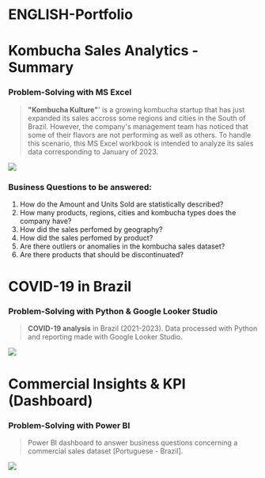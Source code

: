 # ENGLISH-Portfolio

# **Kombucha Sales Analytics - Summary**
### Problem-Solving with MS Excel

> **"Kombucha Kulture"**' is a growing kombucha startup that has just expanded its sales accross some regions and cities in the South of Brazil. However, the company's management team has noticed that some of their flavors are not performing as well as others. To handle this scenario, this MS Excel workbook is intended to analyze its sales data corresponding to January of 2023. 

<p aling="center">
 <img src="https://github.com/OviedoVR/ENGLISH-Portfolio/blob/main/images/Statistics-and-EDA.png"/>
  </p>

### **Business Questions to be answered:**
							
1. How do the Amount and Units Sold are statistically described?							
2. How many products, regions, cities and kombucha types does the company have?							
3. How did the sales perfomed by geography?							
4. How did the sales perfomed by product?							
5. Are there outliers or anomalies in the kombucha sales dataset?							
6. Are there products that should be discontinuated?				

# **COVID-19 in Brazil**
### Problem-Solving with Python & Google Looker Studio

> **COVID-19 analysis** in Brazil (2021-2023). Data processed with Python and reporting made with Google Looker Studio. 

<p aling="center">
 <img src="https://github.com/OviedoVR/ENGLISH-Portfolio/blob/main/images/COVID19-GLS.png"/>
  </p>

# **Commercial Insights & KPI (Dashboard)**
### Problem-Solving with Power BI

> Power BI dashboard to answer business questions concerning a commercial sales dataset [Portuguese - Brazil].

<p aling="center">
 <img src="https://github.com/OviedoVR/ENGLISH-Portfolio/blob/main/images/PBI-commercial.png"/>
  </p>

